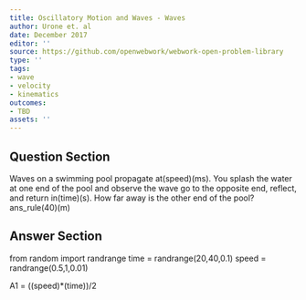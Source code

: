 ```yaml
---
title: Oscillatory Motion and Waves - Waves
author: Urone et. al
date: December 2017
editor: ''
source: https://github.com/openwebwork/webwork-open-problem-library
type: ''
tags:
- wave
- velocity
- kinematics
outcomes:
- TBD
assets: ''
---
```


## Question Section 

Waves on a swimming pool propagate at(speed)(ms). You splash the water at one end of the pool and observe the wave go to the opposite end, reflect, and return in(time)(s). How far away is the other end of the pool?
ans_rule(40)(m)



## Answer Section

from random import randrange
time = randrange(20,40,0.1)
speed = randrange(0.5,1,0.01)

A1 = ((speed)*(time))/2